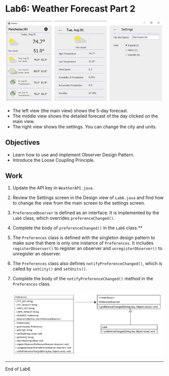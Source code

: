# Lab6: Weather Forecast Part 2

![](Lab6_Files/App_Window.jpg)

- The left view (the main view) shows the 5-day forecast.
- The middle view shows the detailed forecast of the day clicked on the main view.
- The right view shows the settings. You can change the city and units.

## Objectives

- Learn how to use and implement Observer Design Pattern.
- Introduce the Loose Coupling Principle.

## Work

1. Update the API key in `WeatherAPI.java`.
2. Review the Settings screen in the Design view of `Lab6.java` and find how to change the view from the main screen to the settings screen.
3. `PreferenceObserver` is defined as an interface. It is implemented by the `Lab6` class, which overrides `preferenceChanged()`. 
4. Complete the body of `preferenceChanged()` in the `Lab6` class.**
5. The `Preferences` class is defined with the singleton design pattern to make sure that there is only one instance of `Preferences`. It includes `registerObserver()` to register an observer and `unregisterObserver()` to unregister an observer.
6. The `Preferences` class also defines `notifyPreferenceChanged()`, which is called by `setCity()` and `setUnits()`. 
7. Complete the body of the `notifyPreferenceChanged()` method in the `Preferences` class.

    ![](Lab6_Files/Class_Diagram.jpg)

---
End of Lab6


